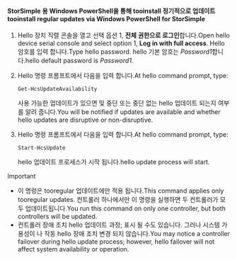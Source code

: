 <!--author=SharS last changed: 11/18/16-->

#### <a name="tooinstall-regular-updates-via-windows-powershell-for-storsimple"></a><span data-ttu-id="f2613-101">StorSimple 용 Windows PowerShell을 통해 tooinstall 정기적으로 업데이트</span><span class="sxs-lookup"><span data-stu-id="f2613-101">tooinstall regular updates via Windows PowerShell for StorSimple</span></span>
1. <span data-ttu-id="f2613-102">Hello 장치 직렬 콘솔을 열고 선택 옵션 1, **전체 권한으로 로그인**합니다.</span><span class="sxs-lookup"><span data-stu-id="f2613-102">Open hello device serial console and select option 1, **Log in with full access**.</span></span> <span data-ttu-id="f2613-103">Hello 암호를 입력 합니다.</span><span class="sxs-lookup"><span data-stu-id="f2613-103">Type hello password.</span></span> <span data-ttu-id="f2613-104">hello 기본 암호는 *Password1*합니다.</span><span class="sxs-lookup"><span data-stu-id="f2613-104">hello default password is *Password1*.</span></span> 
2. <span data-ttu-id="f2613-105">Hello 명령 프롬프트에서 다음을 입력 합니다.</span><span class="sxs-lookup"><span data-stu-id="f2613-105">At hello command prompt, type:</span></span>
   
     `Get-HcsUpdateAvailability`
   
    <span data-ttu-id="f2613-106">사용 가능한 업데이트가 있으면 및 중단 또는 중단 없는 hello 업데이트 되는지 여부를 알려 줍니다.</span><span class="sxs-lookup"><span data-stu-id="f2613-106">You will be notified if updates are available and whether hello updates are disruptive or non-disruptive.</span></span>
3. <span data-ttu-id="f2613-107">Hello 명령 프롬프트에서 다음을 입력 합니다.</span><span class="sxs-lookup"><span data-stu-id="f2613-107">At hello command prompt, type:</span></span>
   
     `Start-HcsUpdate`
   
    <span data-ttu-id="f2613-108">hello 업데이트 프로세스가 시작 됩니다.</span><span class="sxs-lookup"><span data-stu-id="f2613-108">hello update process will start.</span></span>

> [!IMPORTANT]
> * <span data-ttu-id="f2613-109">이 명령은 tooregular 업데이트에만 적용 됩니다.</span><span class="sxs-lookup"><span data-stu-id="f2613-109">This command applies only tooregular updates.</span></span> <span data-ttu-id="f2613-110">컨트롤러 하나에서만 이 명령을 실행하면 두 컨트롤러가 모두 업데이트됩니다.</span><span class="sxs-lookup"><span data-stu-id="f2613-110">You run this command on only one controller, but both controllers will be updated.</span></span> 
> * <span data-ttu-id="f2613-111">컨트롤러 장애 조치 hello 업데이트 과정; 표시 될 수도 있습니다. 그러나 시스템 가용성이 나 작동 hello 장애 조치 변경 되지 않습니다.</span><span class="sxs-lookup"><span data-stu-id="f2613-111">You may notice a controller failover during hello update process; however, hello failover will not affect system availability or operation.</span></span>
> 
> 

